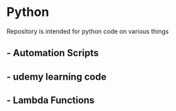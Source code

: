# Python
 Repository is intended for python code on various things

 ## - Automation Scripts
 ## - udemy learning code
 ## - Lambda Functions

